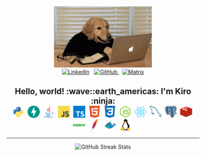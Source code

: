 

<div id="header" align="center">
  <img src="./assets/dog.gif" width="256" />
  <div id="badges">
    <a href="https://linkedin.com/in/kiro-bondarev"><img src="https://img.shields.io/badge/LinkedIn-blue?logo=linkedin&logoColor=white" alt="LinkedIn"/></a>
    &nbsp;
    <a href="https://github.com/kbondarev">
      <picture>
        <source media="(prefers-color-scheme: dark)" srcset="https://img.shields.io/badge/GitHub-white?logo=github&logoColor=black">
        <source media="(prefers-color-scheme: light)" srcset="https://img.shields.io/badge/GitHub-gray?logo=github&logoColor=white">
        <img src="https://img.shields.io/badge/GitHub-gray?logo=github&logoColor=white" alt="GitHub" >
      </picture>
    </a>
    &nbsp;
    <a href="https://matrix.to/#/@captiankirk:matrix.org"><img src="https://img.shields.io/badge/Matrix-0dbd8b?logo=Matrix&logoColor=white" alt="Matrix"/></a>
  </div>

  <h2 style="margin-bottom: 0;">Hello, world! :wave::earth_americas: I'm Kiro :ninja:</h2>

  <div>
    <img src="https://github.com/devicons/devicon/blob/master/icons/python/python-original.svg" title="Python" alt="Python" width="32" height="32"/>&nbsp;
    <img src="https://github.com/devicons/devicon/blob/master/icons/fastapi/fastapi-original.svg" title="FastAPI" alt="FastAPI" width="32" height="32"/>&nbsp;
    <img src="https://github.com/devicons/devicon/blob/master/icons/java/java-original.svg" title="Java" alt="Java" width="32" height="32"/>&nbsp;
    <img src="https://github.com/devicons/devicon/blob/master/icons/javascript/javascript-original.svg" title="JavaScript" alt="JavaScript" width="32" height="32"/>&nbsp;
    <img src="https://github.com/devicons/devicon/blob/master/icons/typescript/typescript-original.svg" title="TypeScript" alt="TypeScript" width="32" height="32"/>&nbsp;
    <img src="https://github.com/devicons/devicon/blob/master/icons/html5/html5-original.svg" title="HTML5" alt="HTML" width="32" height="32"/>&nbsp;
    <img src="https://github.com/devicons/devicon/blob/master/icons/css3/css3-plain.svg"  title="CSS3" alt="CSS" width="32" height="32"/>&nbsp;
    <img src="https://github.com/devicons/devicon/blob/master/icons/nodejs/nodejs-original.svg" title="NodeJS" alt="NodeJS" width="32" height="32"/>&nbsp;
    <img src="https://github.com/devicons/devicon/blob/master/icons/react/react-original.svg" title="React" alt="React" width="32" height="32"/>&nbsp;
    <img src="https://github.com/devicons/devicon/blob/master/icons/mysql/mysql-original.svg" title="MySQL" alt="MySQL" width="32" height="32"/>&nbsp;
    <img src="https://github.com/devicons/devicon/blob/master/icons/postgresql/postgresql-original.svg" title="PostgreSQL" alt="PostgreSQL" width="32" height="32"/>&nbsp;
    <img src="https://github.com/devicons/devicon/blob/master/icons/redis/redis-original.svg" title="Redis" alt="Redis" width="32" height="32"/>&nbsp;
    <img src="https://github.com/devicons/devicon/blob/master/icons/nginx/nginx-original.svg" title="NGINX" alt="NGINX" width="32" height="32"/>&nbsp;
    <img src="https://github.com/devicons/devicon/blob/master/icons/apache/apache-original.svg" title="Apache" alt="Apache" width="32" height="32"/>&nbsp;
    <img src="https://github.com/devicons/devicon/blob/master/icons/docker/docker-original.svg" title="Docker" alt="Docker" width="32" height="32"/>&nbsp;
    <img src="https://github.com/devicons/devicon/blob/master/icons/linux/linux-original.svg" title="Linux" alt="Linux" width="32" height="32"/>&nbsp;
  </div>

  <hr />

  <div>
    <picture>
      <source media="(prefers-color-scheme: dark)" srcset="http://github-readme-streak-stats.herokuapp.com?user=kbondarev&theme=gruvbox">
      <source media="(prefers-color-scheme: light)" srcset="http://github-readme-streak-stats.herokuapp.com?user=kbondarev&theme=default">
      <img src="http://github-readme-streak-stats.herokuapp.com?user=kbondarev&theme=default" alt="GitHub Streak Stats" >
    </picture>
  </div>

  <!-- <div>
    <picture>
      <source media="(prefers-color-scheme: dark)" srcset="https://github-readme-stats.vercel.app/api/top-langs/?username=kbondarev&layout=compact&theme=gruvbox">
      <source media="(prefers-color-scheme: light)" srcset="https://github-readme-stats.vercel.app/api/top-langs/?username=kbondarev&layout=compact&theme=default">
      <img src="https://github-readme-stats.vercel.app/api/top-langs/?username=kbondarev&layout=compact&theme=default" alt="Top Langs" >
    </picture>
  </div> -->

</div>

